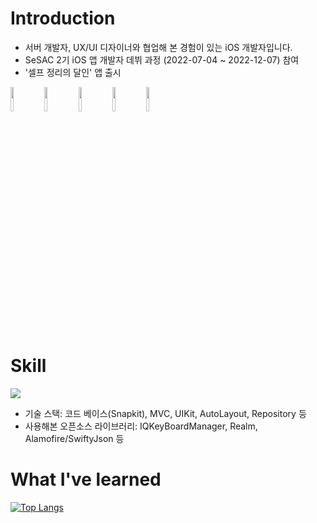 # Introduction

- 서버 개발자, UX/UI 디자이너와 협업해 본 경험이 있는 iOS 개발자입니다.
- SeSAC 2기 iOS 앱 개발자 데뷔 과정 (2022-07-04 ~ 2022-12-07) 참여
- '셀프 정리의 달인' 앱 출시

<img src = "https://user-images.githubusercontent.com/87454813/198912556-6470bd3c-eebc-4770-998d-01bebb5f65bc.png" width="10%" height="10%"> <img src = "https://user-images.githubusercontent.com/87454813/198912560-ff0c20ff-c1b9-4940-9d95-67fa72f23357.png" width="10%" height="10%"> <img src = "https://user-images.githubusercontent.com/87454813/198912562-4bdbce8a-e55d-4eb2-921d-19099cb0e2ef.png" width="10%" height="10%"> <img src = "https://user-images.githubusercontent.com/87454813/198912564-ecbb5dd1-ea6d-42a0-b073-7fa7b146f02c.png" width="10%" height="10%"> <img src = "https://user-images.githubusercontent.com/87454813/198912567-a4e07965-a288-45dd-9343-10b070ca9493.png" width="10%" height="10%"> 


# Skill

<img src="https://img.shields.io/badge/Swift-F05138?style=flat-square&logo=Swift&logoColor=white"/>

- 기술 스택: 코드 베이스(Snapkit), MVC, UIKit, AutoLayout, Repository 등
- 사용해본 오픈소스 라이브러리: IQKeyBoardManager, Realm, Alamofire/SwiftyJson 등


# What I've learned

[![Top Langs](https://github-readme-stats.vercel.app/api/top-langs/?username=SeungYeonMichelleYoo&layout=compact)](https://github.com/SeungYeonMichelleYoo/github-readme-stats)


<!--
**SeungYeonMichelleYoo/SeungYeonMichelleYoo** is a ✨ _special_ ✨ repository because its `README.md` (this file) appears on your GitHub profile.

Here are some ideas to get you started:

- 🔭 I’m currently working on ...
- 🌱 I’m currently learning ...
- 👯 I’m looking to collaborate on ...
- 🤔 I’m looking for help with ...
- 💬 Ask me about ...
- 📫 How to reach me: ...
- 😄 Pronouns: ...
- ⚡ Fun fact: ...
-->
